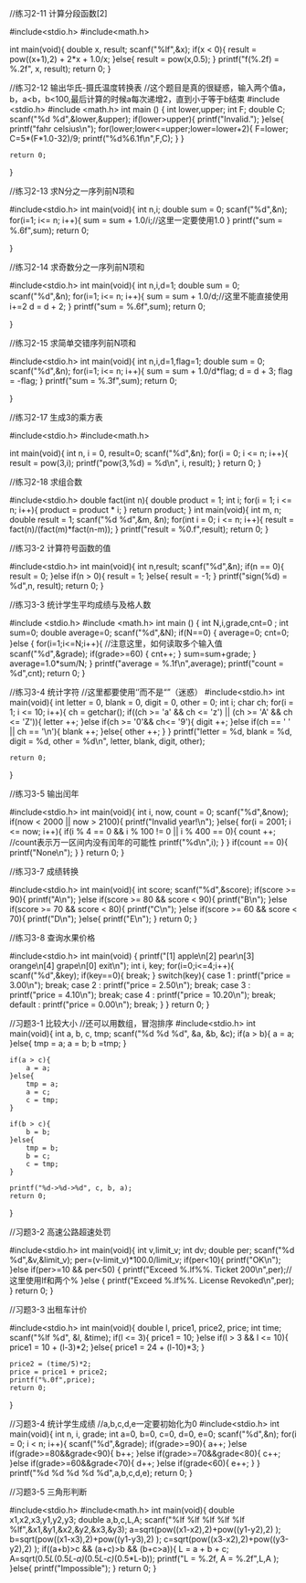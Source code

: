 //练习2-11 计算分段函数[2]

#include<stdio.h>
#include<math.h>

int main(void){
    double x, result;
    scanf("%lf",&x);
    if(x < 0){
        result = pow((x+1),2) + 2*x + 1.0/x;
    }else{
        result = pow(x,0.5);
    }
    printf("f(%.2f) = %.2f", x, result);
    return 0;
}

//练习2-12 输出华氏-摄氏温度转换表
//这个题目是真的很疑惑，输入两个值a，b，a<b，b<100,最后计算的时候a每次递增2，直到小于等于b结束
#include <stdio.h>
#include <math.h>
int main ()
{
	int lower,upper;
	int F;
	double C;
	scanf("%d %d",&lower,&upper);
	if(lower>upper){
		printf("Invalid."); 
	}else{
		printf("fahr celsius\n");
		for(lower;lower<=upper;lower=lower+2){
			F=lower;
			C=5*(F*1.0-32)/9;
			printf("%d%6.1f\n",F,C);
		}
	}
		
	return 0;
}

//练习2-13 求N分之一序列前N项和

#include<stdio.h>
int main(void){
    int n,i;
    double sum = 0;
    scanf("%d",&n);
    for(i=1; i<= n; i++){
        sum = sum + 1.0/i;//这里一定要使用1.0
    }
    printf("sum = %.6f",sum);
    return 0;
    
}

//练习2-14 求奇数分之一序列前N项和

#include<stdio.h>
int main(void){
    int n,i,d=1;
    double sum = 0;
    scanf("%d",&n);
    for(i=1; i<= n; i++){
        sum = sum + 1.0/d;//这里不能直接使用 i+=2
        d = d + 2;
    }
    printf("sum = %.6f",sum);
    return 0;
    
}


//练习2-15 求简单交错序列前N项和

#include<stdio.h>
int main(void){
    int n,i,d=1,flag=1;
    double sum = 0;
    scanf("%d",&n);
    for(i=1; i<= n; i++){
        sum = sum + 1.0/d*flag;
        d = d + 3;
        flag = -flag;
    }
    printf("sum = %.3f",sum);
    return 0;
    
}

//练习2-17 生成3的乘方表

#include<stdio.h>
#include<math.h>

int main(void){
    int n, i = 0, result=0;
    scanf("%d",&n);
    for(i = 0; i <= n; i++){
        result = pow(3,i);
        printf("pow(3,%d) = %d\n", i, result);
    }
    return 0;
}

//练习2-18 求组合数

#include<stdio.h>
double fact(int n){
    double product = 1;
    int i;
    for(i = 1; i <= n; i++){
        product = product * i;
    }
    return product;
}
int main(void){
    int m, n;
    double result = 1;
    scanf("%d %d",&m, &n);
    for(int i = 0; i <= n; i++){
        result = fact(n)/(fact(m)*fact(n-m));
    }
   printf("result = %0.f",result);
   return 0;
}


//练习3-2 计算符号函数的值

#include<stdio.h>
int main(void){
    int n,result;
    scanf("%d",&n);
    if(n == 0){
        result = 0;
    }else if(n > 0){
        result = 1;
    }else{
        result = -1;
    }
    printf("sign(%d) = %d",n, result);
    return 0;
}

//练习3-3 统计学生平均成绩与及格人数 

#include <stdio.h>
#include <math.h>
int main ()
{
	int N,i,grade,cnt=0 ;
	int sum=0;
	double average=0;
	scanf("%d",&N);
	if(N==0) {
		average=0;
		cnt=0;
	}else {
		for(i=1;i<=N;i++){ //注意这里，如何读取多个输入值
			scanf("%d",&grade);
			if(grade>=60) {
				cnt++;
			}
		sum=sum+grade;
	} 
		average=1.0*sum/N;
	}
		printf("average = %.1f\n",average);
		printf("count = %d",cnt);
	return 0;
}

//练习3-4 统计字符
//这里都要使用‘’而不是“”（迷惑）
#include<stdio.h>
int main(void){
    int letter = 0, blank = 0, digit = 0, other = 0;
    int i;
    char ch;
    for(i = 1; i <= 10; i++){
        ch = getchar();
        if((ch >= 'a' && ch <= 'z') || (ch >= 'A' && ch <= 'Z')){
            letter ++;
        }else if(ch >= '0'&& ch<= '9'){
            digit ++;
        }else if(ch == ' ' || ch == '\n'){
            blank ++;
        }else{
            other ++;
        }
    }
    printf("letter = %d, blank = %d, digit = %d, other = %d\n", letter, blank, digit, other);
	
	return 0;
}

//练习3-5 输出闰年

#include<stdio.h>
int main(void){
    int i, now, count = 0;
    scanf("%d",&now);
    if(now < 2000 || now > 2100){
        printf("Invalid year!\n");
    }else{
        for(i = 2001; i <= now; i++){
            if(i % 4 == 0 && i % 100 != 0 || i % 400 == 0){
                count ++; //count表示万一区间内没有闰年的可能性
                printf("%d\n",i);
            }
        }
        if(count == 0){
            printf("None\n");
        }
    }
    return 0;
}

//练习3-7 成绩转换

#include<stdio.h>
int main(void){
    int score;
    scanf("%d",&score);
    if(score >= 90){
        printf("A\n");
    }else if(score >= 80 && score < 90){
         printf("B\n");
    }else if(score >= 70 && score < 80){
         printf("C\n");
    }else if(score >= 60 && score < 70){
         printf("D\n");
    }else{
        printf("E\n");
    }
    return 0;
}

//练习3-8 查询水果价格

#include<stdio.h>
int main(void)
{
  printf("[1] apple\n[2] pear\n[3] orange\n[4] grape\n[0] exit\n");
	int i, key;
	for(i=0;i<=4;i++){
		scanf("%d",&key);
		if(key==0){
			break;
		}
		switch(key){
			case 1 : printf("price = 3.00\n");
			break;
			case 2 : printf("price = 2.50\n");
			break;
			case 3 : printf("price = 4.10\n");
			break;
			case 4 : printf("price = 10.20\n");
			break;
			default : printf("price = 0.00\n");
			break;
		}
	}
	return 0;
}

//习题3-1 比较大小
//还可以用数组，冒泡排序
#include<stdio.h>
int main(void){
    int a, b, c, tmp;
    scanf("%d %d %d", &a, &b, &c);
    if(a > b){
        a = a;
    }else{
        tmp = a;
        a = b;
        b =tmp;
    }
    
    if(a > c){
        a = a;
    }else{
        tmp = a;
        a = c;
        c = tmp;
    }
    
    if(b > c){
        b = b;
    }else{
        tmp = b;
        b = c;
        c = tmp;
    }
    
    printf("%d->%d->%d", c, b, a);
    return 0;
} 

//习题3-2 高速公路超速处罚

#include<stdio.h>
int main(void){
int v,limit_v;
    int dv;
    double per;
    scanf("%d %d",&v,&limit_v);
    per=(v-limit_v)*100.0/limit_v;
    if(per<10){
        printf("OK\n");
    }else if(per>=10 && per<50) {
        printf("Exceed %.lf%%. Ticket 200\n",per);//这里使用lf和两个%
    }else {
        printf("Exceed %.lf%%. License Revoked\n",per);
    }
    return 0;
}

//习题3-3 出租车计价

#include<stdio.h>
int main(void){
    double l, price1, price2, price;
    int time;
    scanf("%lf %d", &l, &time);
    if(l <= 3){
        price1 = 10;
    }else if(l > 3 && l <= 10){
        price1 = 10 + (l-3)*2;
    }else{
        price1 = 24 + (l-10)*3;
    }
    
    price2 = (time/5)*2;
    price = price1 + price2;
    printf("%.0f",price);
    return 0;
}

//习题3-4 统计学生成绩
//a,b,c,d,e一定要初始化为0
#include<stdio.h>
int main(void){
    int n, i, grade;
    int a=0, b=0, c=0, d=0, e=0;
    scanf("%d",&n);
    for(i = 0; i < n; i++){
        scanf("%d",&grade);
		if(grade>=90){
			a++;
		}else if(grade>=80&&grade<90){
			b++;
		}else if(grade>=70&&grade<80){
			c++;
		}else if(grade>=60&&grade<70){
			d++;
		}else if(grade<60){
			e++;
		}
    }
    printf("%d %d %d %d %d",a,b,c,d,e);
    return 0; 
}

//习题3-5 三角形判断

#include<stdio.h>
#include<math.h>
int main(void){
    double x1,x2,x3,y1,y2,y3;
    double a,b,c,L,A;
    scanf("%lf %lf %lf %lf %lf %lf",&x1,&y1,&x2,&y2,&x3,&y3);
 	a=sqrt(pow((x1-x2),2)+pow((y1-y2),2) );
 	b=sqrt(pow((x1-x3),2)+pow((y1-y3),2) );
 	c=sqrt(pow((x3-x2),2)+pow((y3-y2),2) );
    if((a+b)>c && (a+c)>b && (b+c>a)){
        L = a + b + c;
        A=sqrt(0.5*L*(0.5*L-a)*(0.5*L-c)*(0.5*L-b));
        printf("L = %.2f, A = %.2f",L,A );
    }else{
        printf("Impossible");
    }
    return 0;
}